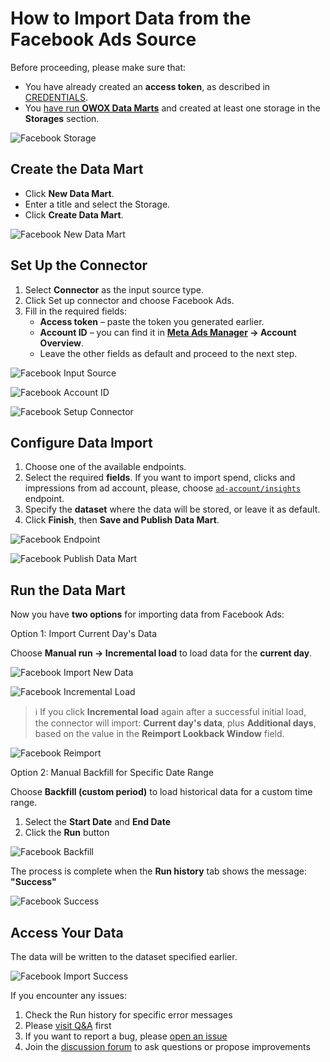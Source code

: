 # How to Import Data from the Facebook Ads Source

Before proceeding, please make sure that:

- You have already created an **access token**, as described in [CREDENTIALS](CREDENTIALS.md).  
- You [have run **OWOX Data Marts**](https://docs.owox.com/docs/getting-started/quick-start/) and created at least one storage in the **Storages** section.  

![Facebook Storage](res/facebook_storage.png)

## Create the Data Mart

- Click **New Data Mart**.
- Enter a title and select the Storage.
- Click **Create Data Mart**.

![Facebook New Data Mart](res/facebook_newdatamart.png)

## Set Up the Connector

1. Select **Connector** as the input source type.
2. Click Set up connector and choose Facebook Ads.
3. Fill in the required fields:
    - **Access token** – paste the token you generated earlier.
    - **Account ID** – you can find it in **[Meta Ads Manager](https://adsmanager.facebook.com/adsmanager/manage/accounts) → Account Overview**.
    - Leave the other fields as default and proceed to the next step.

![Facebook Input Source](res/facebook_inputsource.png)

![Facebook Account ID](res/fb_accountid.png)

![Facebook Setup Connector](res/facebook_setupconnector.png)

## Configure Data Import

1. Choose one of the available endpoints.
2. Select the required **fields**. If you want to import spend, clicks and impressions from ad account, please, choose [`ad-account/insights`](https://developers.facebook.com/docs/marketing-api/reference/ad-account/insights/) endpoint.
3. Specify the **dataset** where the data will be stored, or leave it as default.
4. Click **Finish**, then **Save and Publish Data Mart**.

![Facebook Endpoint](res/facebook_endpoint.png)

![Facebook Publish Data Mart](res/facebook_publish.png)

## Run the Data Mart

Now you have **two options** for importing data from Facebook Ads:

Option 1: Import Current Day's Data

Choose **Manual run → Incremental load** to load data for the **current day**.

![Facebook Import New Data](res/facebook_incremental.png)

![Facebook Incremental Load](res/facebook_currentday.png)

> ℹ️ If you click **Incremental load** again after a successful initial load,  
> the connector will import: **Current day's data**, plus **Additional days**, based on the value in the **Reimport Lookback Window** field.

![Facebook Reimport](res/facebook_reimportwindow.png)

Option 2: Manual Backfill for Specific Date Range

Choose **Backfill (custom period)** to load historical data for a custom time range.

1. Select the **Start Date** and **End Date**  
2. Click the **Run** button

![Facebook Backfill](res/facebook_daterange.png)

The process is complete when the **Run history** tab shows the message:  
**"Success"**  

![Facebook Success](res/facebook_successrun.png)

## Access Your Data

The data will be written to the dataset specified earlier.

![Facebook Import Success](res/facebook_importgbq.png)

If you encounter any issues:

1. Check the Run history for specific error messages
2. Please [visit Q&A](https://github.com/OWOX/owox-data-marts/discussions/categories/q-a) first
3. If you want to report a bug, please [open an issue](https://github.com/OWOX/owox-data-marts/issues)
4. Join the [discussion forum](https://github.com/OWOX/owox-data-marts/discussions) to ask questions or propose improvements
